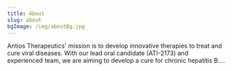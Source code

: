 ```yaml
---
title: About
slug: about
bgImage: /img/aboutBg.jpg
---
```

Antios Therapeutics' mission is to develop innovative therapies to treat and cure viral diseases. With our lead oral candidate (ATI-2173) and experienced team, we are aiming to develop a cure for chronic hepatitis B....
